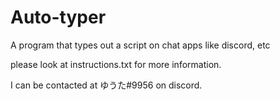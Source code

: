 # Auto-typer
A program that types out a script on chat apps like discord, etc

please look at instructions.txt for more information.

I can be contacted at ゆうた#9956 on discord.
